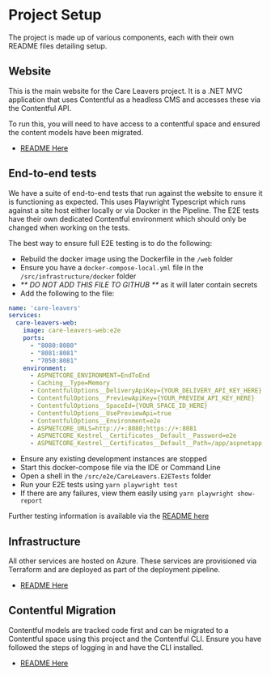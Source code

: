# Project Setup

The project is made up of various components, each with their own README files detailing setup.

## Website

This is the main website for the Care Leavers project. It is a .NET MVC application that uses Contentful
as a headless CMS and accesses these via the Contentful API.

To run this, you will need to have access to a contentful space and ensured the content models have been migrated.

- [README Here](../../src/web/README.md)

## End-to-end tests

We have a suite of end-to-end tests that run against the website to ensure it is functioning as expected.
This uses Playwright Typescript which runs against a site host either locally or via Docker in the Pipeline. 
The E2E tests have their own dedicated Contentful environment which should only be changed when working on the tests.

The best way to ensure full E2E testing is to do the following:

- Rebuild the docker image using the Dockerfile in the `/web` folder
- Ensure you have a `docker-compose-local.yml` file in the `/src/infrastructure/docker` folder
- _** DO NOT ADD THIS FILE TO GITHUB **_ as it will later contain secrets
- Add the following to the file:
```yaml
name: 'care-leavers'
services:
  care-leavers-web:
    image: care-leavers-web:e2e
    ports:
      - "8080:8080"
      - "8081:8081"
      - "7050:8081"
    environment:
      - ASPNETCORE_ENVIRONMENT=EndToEnd
      - Caching__Type=Memory
      - ContentfulOptions__DeliveryApiKey={YOUR_DELIVERY_API_KEY_HERE}
      - ContentfulOptions__PreviewApiKey={YOUR_PREVIEW_API_KEY_HERE}
      - ContentfulOptions__SpaceId={YOUR_SPACE_ID_HERE}
      - ContentfulOptions__UsePreviewApi=true
      - ContentfulOptions__Environment=e2e
      - ASPNETCORE_URLS=http://+:8080;https://+:8081
      - ASPNETCORE_Kestrel__Certificates__Default__Password=e2e
      - ASPNETCORE_Kestrel__Certificates__Default__Path=/app/aspnetapp.pfx
```
- Ensure any existing development instances are stopped
- Start this docker-compose file via the IDE or Command Line
- Open a shell in the `/src/e2e/CareLeavers.E2ETests` folder
- Run your E2E tests using `yarn playwright test`
- If there are any failures, view them easily using `yarn playwright show-report`


Further testing information is available via the [README here](../../src/e2e/CareLeavers.E2ETests/README.md)

## Infrastructure

All other services are hosted on Azure. These services are provisioned via Terraform and are deployed as part of the deployment
pipeline. 

- [README Here](../../src/infrastructure/terraform/README.md)

## Contentful Migration

Contentful models are tracked code first and can be migrated to a Contentful space using this project and the Contentful CLI.
Ensure you have followed the steps of logging in and have the CLI installed.

- [README Here](../../src/contentful/CareLeavers.ContentfulMigration/README.md)